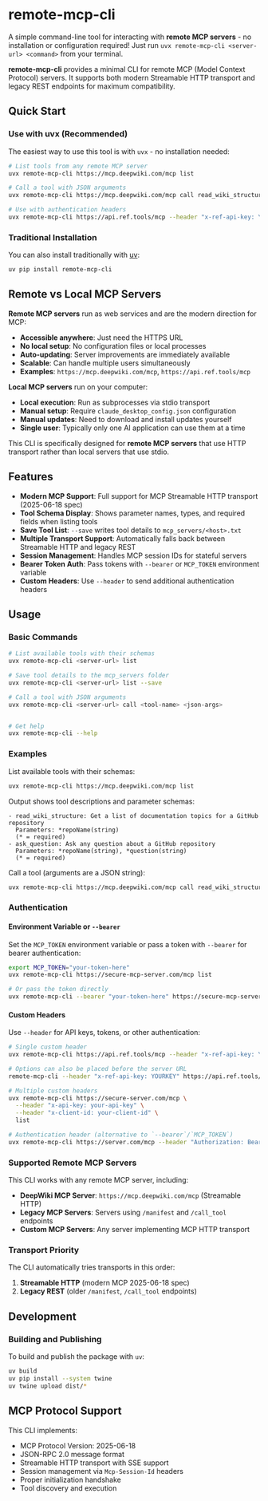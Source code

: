 # remote-mcp-cli

A simple command-line tool for interacting with **remote MCP servers** - no installation or configuration required! Just run `uvx remote-mcp-cli <server-url> <command>` from your terminal.

**remote-mcp-cli** provides a minimal CLI for remote MCP (Model Context Protocol) servers. It supports both modern Streamable HTTP transport and legacy REST endpoints for maximum compatibility.

## Quick Start

### Use with uvx (Recommended)

The easiest way to use this tool is with `uvx` - no installation needed:

```bash
# List tools from any remote MCP server
uvx remote-mcp-cli https://mcp.deepwiki.com/mcp list

# Call a tool with JSON arguments
uvx remote-mcp-cli https://mcp.deepwiki.com/mcp call read_wiki_structure '{"repoName":"openai/openai-python"}'

# Use with authentication headers
uvx remote-mcp-cli https://api.ref.tools/mcp --header "x-ref-api-key: YOURKEY" list
```

### Traditional Installation

You can also install traditionally with [uv](https://github.com/astral-sh/uv):

```bash
uv pip install remote-mcp-cli
```

## Remote vs Local MCP Servers

**Remote MCP servers** run as web services and are the modern direction for MCP:
- **Accessible anywhere**: Just need the HTTPS URL
- **No local setup**: No configuration files or local processes
- **Auto-updating**: Server improvements are immediately available
- **Scalable**: Can handle multiple users simultaneously
- **Examples**: `https://mcp.deepwiki.com/mcp`, `https://api.ref.tools/mcp`

**Local MCP servers** run on your computer:
- **Local execution**: Run as subprocesses via stdio transport
- **Manual setup**: Require `claude_desktop_config.json` configuration
- **Manual updates**: Need to download and install updates yourself
- **Single user**: Typically only one AI application can use them at a time

This CLI is specifically designed for **remote MCP servers** that use HTTP transport rather than local servers that use stdio.

## Features

- **Modern MCP Support**: Full support for MCP Streamable HTTP transport (2025-06-18 spec)
- **Tool Schema Display**: Shows parameter names, types, and required fields when listing tools
- **Save Tool List**: `--save` writes tool details to `mcp_servers/<host>.txt`
- **Multiple Transport Support**: Automatically falls back between Streamable HTTP and legacy REST
- **Session Management**: Handles MCP session IDs for stateful servers
 - **Bearer Token Auth**: Pass tokens with `--bearer` or `MCP_TOKEN` environment variable
- **Custom Headers**: Use `--header` to send additional authentication headers

## Usage

### Basic Commands

```bash
# List available tools with their schemas
uvx remote-mcp-cli <server-url> list

# Save tool details to the mcp_servers folder
uvx remote-mcp-cli <server-url> list --save

# Call a tool with JSON arguments
uvx remote-mcp-cli <server-url> call <tool-name> <json-args>


# Get help
uvx remote-mcp-cli --help
```

### Examples

List available tools with their schemas:

```bash
uvx remote-mcp-cli https://mcp.deepwiki.com/mcp list
```

Output shows tool descriptions and parameter schemas:
```
- read_wiki_structure: Get a list of documentation topics for a GitHub repository
  Parameters: *repoName(string)
  (* = required)
- ask_question: Ask any question about a GitHub repository
  Parameters: *repoName(string), *question(string)
  (* = required)
```

Call a tool (arguments are a JSON string):

```bash
uvx remote-mcp-cli https://mcp.deepwiki.com/mcp call read_wiki_structure '{"repoName":"openai/openai-python"}'
```

### Authentication

#### Environment Variable or `--bearer`
Set the `MCP_TOKEN` environment variable or pass a token with `--bearer` for bearer authentication:

```bash
export MCP_TOKEN="your-token-here"
uvx remote-mcp-cli https://secure-mcp-server.com/mcp list

# Or pass the token directly
uvx remote-mcp-cli --bearer "your-token-here" https://secure-mcp-server.com/mcp list
```

#### Custom Headers
Use `--header` for API keys, tokens, or other authentication:

```bash
# Single custom header
uvx remote-mcp-cli https://api.ref.tools/mcp --header "x-ref-api-key: YOURKEY" list

# Options can also be placed before the server URL
remote-mcp-cli --header "x-ref-api-key: YOURKEY" https://api.ref.tools/mcp list

# Multiple custom headers
uvx remote-mcp-cli https://secure-server.com/mcp \
  --header "x-api-key: your-api-key" \
  --header "x-client-id: your-client-id" \
  list

# Authentication header (alternative to `--bearer`/`MCP_TOKEN`)
uvx remote-mcp-cli https://server.com/mcp --header "Authorization: Bearer your-token" list
```

### Supported Remote MCP Servers

This CLI works with any remote MCP server, including:
- **DeepWiki MCP Server**: `https://mcp.deepwiki.com/mcp` (Streamable HTTP)
- **Legacy MCP Servers**: Servers using `/manifest` and `/call_tool` endpoints
- **Custom MCP Servers**: Any server implementing MCP HTTP transport

### Transport Priority

The CLI automatically tries transports in this order:
1. **Streamable HTTP** (modern MCP 2025-06-18 spec)
2. **Legacy REST** (older `/manifest`, `/call_tool` endpoints)

## Development

### Building and Publishing

To build and publish the package with `uv`:

```bash
uv build
uv pip install --system twine
uv twine upload dist/*
```

## MCP Protocol Support

This CLI implements:
- MCP Protocol Version: 2025-06-18
- JSON-RPC 2.0 message format
- Streamable HTTP transport with SSE support
- Session management via `Mcp-Session-Id` headers
- Proper initialization handshake
- Tool discovery and execution
